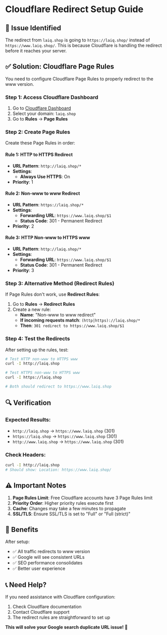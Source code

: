 # Cloudflare Redirect Setup Guide

## 🚨 Issue Identified
The redirect from `laiq.shop` is going to `https://laiq.shop/` instead of `https://www.laiq.shop/`. This is because Cloudflare is handling the redirect before it reaches your server.

## ✅ Solution: Cloudflare Page Rules

You need to configure Cloudflare Page Rules to properly redirect to the www version.

### Step 1: Access Cloudflare Dashboard

1. Go to [Cloudflare Dashboard](https://dash.cloudflare.com)
2. Select your domain: `laiq.shop`
3. Go to **Rules** → **Page Rules**

### Step 2: Create Page Rules

Create these Page Rules in order:

#### Rule 1: HTTP to HTTPS Redirect
- **URL Pattern**: `http://laiq.shop/*`
- **Settings**:
  - **Always Use HTTPS**: On
- **Priority**: 1

#### Rule 2: Non-www to www Redirect
- **URL Pattern**: `https://laiq.shop/*`
- **Settings**:
  - **Forwarding URL**: `https://www.laiq.shop/$1`
  - **Status Code**: 301 - Permanent Redirect
- **Priority**: 2

#### Rule 3: HTTP Non-www to HTTPS www
- **URL Pattern**: `http://laiq.shop/*`
- **Settings**:
  - **Forwarding URL**: `https://www.laiq.shop/$1`
  - **Status Code**: 301 - Permanent Redirect
- **Priority**: 3

### Step 3: Alternative Method (Redirect Rules)

If Page Rules don't work, use **Redirect Rules**:

1. Go to **Rules** → **Redirect Rules**
2. Create a new rule:
   - **Name**: "Non-www to www redirect"
   - **If incoming requests match**: `(http|https)://laiq.shop/*`
   - **Then**: `301 redirect to https://www.laiq.shop/$1`

### Step 4: Test the Redirects

After setting up the rules, test:

```bash
# Test HTTP non-www to HTTPS www
curl -I http://laiq.shop

# Test HTTPS non-www to HTTPS www  
curl -I https://laiq.shop

# Both should redirect to https://www.laiq.shop
```

## 🔍 Verification

### Expected Results:
- `http://laiq.shop` → `https://www.laiq.shop` (301)
- `https://laiq.shop` → `https://www.laiq.shop` (301)
- `http://www.laiq.shop` → `https://www.laiq.shop` (301)

### Check Headers:
```bash
curl -I http://laiq.shop
# Should show: Location: https://www.laiq.shop/
```

## ⚠️ Important Notes

1. **Page Rules Limit**: Free Cloudflare accounts have 3 Page Rules limit
2. **Priority Order**: Higher priority rules execute first
3. **Cache**: Changes may take a few minutes to propagate
4. **SSL/TLS**: Ensure SSL/TLS is set to "Full" or "Full (strict)"

## 🎯 Benefits

After setup:
- ✅ All traffic redirects to www version
- ✅ Google will see consistent URLs
- ✅ SEO performance consolidates
- ✅ Better user experience

## 📞 Need Help?

If you need assistance with Cloudflare configuration:
1. Check Cloudflare documentation
2. Contact Cloudflare support
3. The redirect rules are straightforward to set up

**This will solve your Google search duplicate URL issue! 🎯**
